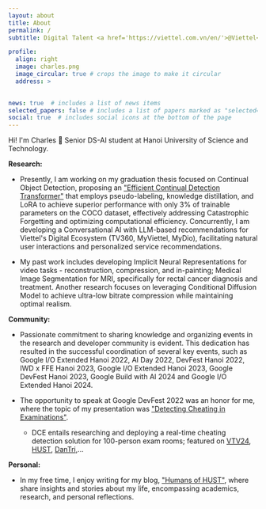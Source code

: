 ```yaml
---
layout: about
title: About
permalink: /
subtitle: Digital Talent <a href='https://viettel.com.vn/en/'>@Viettel</a>

profile:
  align: right
  image: charles.png
  image_circular: true # crops the image to make it circular
  address: >
   

news: true  # includes a list of news items
selected_papers: false # includes a list of papers marked as "selected={true}"
social: true  # includes social icons at the bottom of the page
---
```

Hi! I'm Charles 🤗 Senior DS-AI student at Hanoi University of Science and Technology.

**Research:** 
* Presently, I am working on my graduation thesis focused on Continual Object Detection, proposing an ["Efficient Continual Detection Transformer"](https://www.linkedin.com/feed/update/urn:li:activity:7209885129920368640/) that employs pseudo-labeling, knowledge distillation, and LoRA to achieve superior performance with only 3% of trainable parameters on the COCO dataset, effectively addressing Catastrophic Forgetting and optimizing computational efficiency. Concurrently, I am developing a Conversational AI with LLM-based recommendations for Viettel's Digital Ecosystem (TV360, MyViettel, MyDio), facilitating natural user interactions and personalized service recommendations.
  
* My past work includes developing Implicit Neural Representations for video tasks - reconstruction, compression, and in-painting; Medical Image Segmentation for MRI, specifically for rectal cancer diagnosis and treatment. Another research focuses on leveraging Conditional Diffusion Model to achieve ultra-low bitrate compression while maintaining optimal realism.

**Community:** 

* Passionate commitment to sharing knowledge and organizing events in the research and developer community is evident. This dedication has resulted in the successful coordination of several key events, such as Google I/O Extended Hanoi 2022, AI Day 2022, DevFest Hanoi 2022, IWD x FFE Hanoi 2023, Google I/O Extended Hanoi 2023, Google DevFest Hanoi 2023, Google Build with AI 2024 and Google I/O Extended Hanoi 2024.
  
* The opportunity to speak at Google DevFest 2022 was an honor for me, where the topic of my presentation was ["Detecting Cheating in Examinations"](https://www.facebook.com/GDGhanoi/photos/a.295913770557546/2473122272836674/).
  * DCE entails researching and deploying a real-time cheating detection solution for 100-person exam rooms; featured on [VTV24](https://www.facebook.com/tintucvtv24/videos/772744667380774), [HUST](https://hust.edu.vn/vi/news/tin-tuc-su-kien/phan-mem-chong-gian-lan-thi-cu-duoc-nhom-sinh-vien-thu-nghiem-thanh-cong-648900.html), [DanTri](https://dantri.com.vn/giao-duc/phan-mem-chong-gian-lan-thi-cu-duoc-nhom-sinh-vien-thu-nghiem-thanh-cong-20220906211003512.htm),...

**Personal:** 

* In my free time, I enjoy writing for my blog, ["Humans of HUST"](https://www.facebook.com/pageofhumanshust), where share insights and stories about my life, encompassing academics, research, and personal reflections.